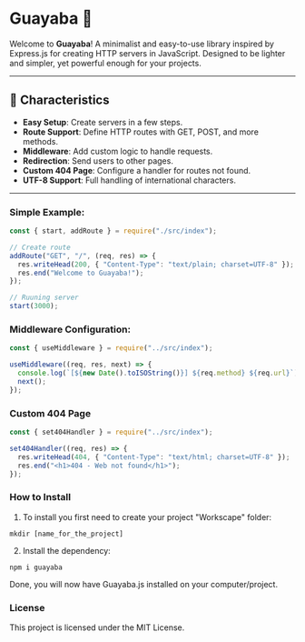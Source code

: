 # Guayaba 🍈

Welcome to **Guayaba**! A minimalist and easy-to-use library inspired by Express.js for creating HTTP servers in JavaScript. Designed to be lighter and simpler, yet powerful enough for your projects.

---

## 🚀 Characteristics

- **Easy Setup**: Create servers in a few steps.
- **Route Support**: Define HTTP routes with GET, POST, and more methods.
- **Middleware**: Add custom logic to handle requests.
- **Redirection**: Send users to other pages.
- **Custom 404 Page**: Configure a handler for routes not found.
- **UTF-8 Support**: Full handling of international characters.

---

### Simple Example:

```js
const { start, addRoute } = require("./src/index");

// Create route
addRoute("GET", "/", (req, res) => {
  res.writeHead(200, { "Content-Type": "text/plain; charset=UTF-8" });
  res.end("Welcome to Guayaba!");
});

// Ruuning server
start(3000);
```

### Middleware Configuration:

```js
const { useMiddleware } = require("../src/index");

useMiddleware((req, res, next) => {
  console.log(`[${new Date().toISOString()}] ${req.method} ${req.url}`);
  next();
});
```

### Custom 404 Page

```js
const { set404Handler } = require("../src/index");

set404Handler((req, res) => {
  res.writeHead(404, { "Content-Type": "text/html; charset=UTF-8" });
  res.end("<h1>404 - Web not found</h1>");
});
```

### How to Install

1. To install you first need to create your project "Workscape" folder:

```pwsh
mkdir [name_for_the_project]
```

2. Install the dependency:

```pwsh
npm i guayaba
```

Done, you will now have Guayaba.js installed on your computer/project.

### License

This project is licensed under the MIT License.
